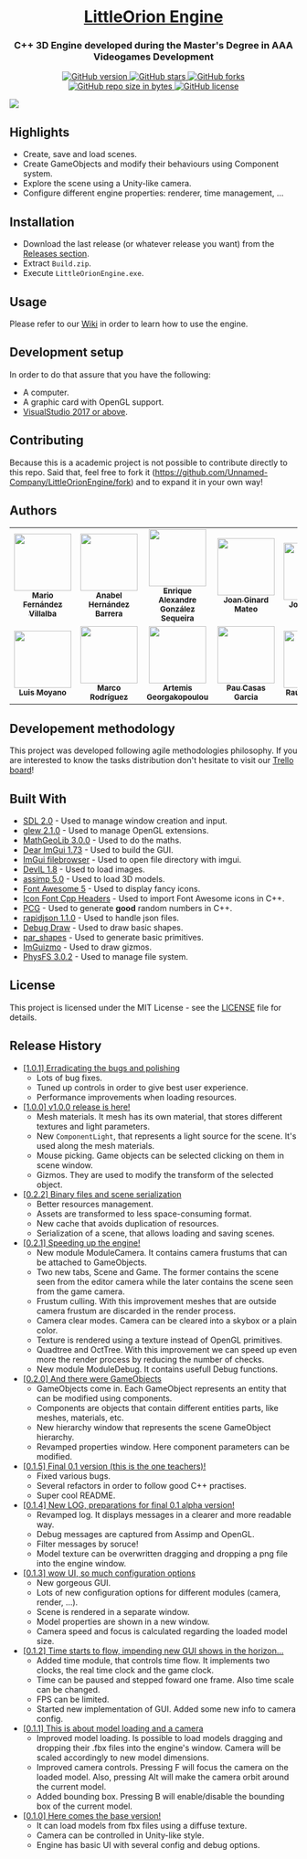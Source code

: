 <h1 align="center" style="border-bottom: none;">
  <a href="https://github.com/Unnamed-Company/LittleOrionEngine/">LittleOrion Engine</a>
</h1>
<h3 align="center">C++ 3D Engine developed during the Master's Degree in AAA Videogames Development</h3>
<p align="center">
  <a href="https://github.com/Unnamed-Company/LittleOrionEngine/releases/">
    <img alt="GitHub version" src="https://img.shields.io/github/v/release/Unnamed-Company/LittleOrionEngine?include_prereleases">
  </a>
  <a href="https://github.com/Unnamed-Company/LittleOrionEngine/stargazers/">
    <img alt="GitHub stars" src="https://img.shields.io/github/stars/Unnamed-Company/LittleOrionEngine.svg">
  </a>
  <a href="https://github.com/Unnamed-Company/LittleOrionEngine/network/">
    <img alt="GitHub forks" src="https://img.shields.io/github/forks/Unnamed-Company/LittleOrionEngine.svg">
  </a>
  <a href="https://github.com/Unnamed-Company/LittleOrionEngine/">
    <img alt="GitHub repo size in bytes" src="https://img.shields.io/github/repo-size/Unnamed-Company/LittleOrionEngine.svg">
  </a>
  <a href="https://github.com/Unnamed-Company/LittleOrionEngine/blob/master/LICENSE">
    <img alt="GitHub license" src="https://img.shields.io/github/license/Unnamed-Company/LittleOrionEngine.svg">
  </a>
</p>

![](https://github.com/Unnamed-Company/LittleOrionEngine/blob/master/Media/README_usage/engine_usage_v1_0_1.gif)

## Highlights
- Create, save and load scenes.
- Create GameObjects and modify their behaviours using Component system.
- Explore the scene using a Unity-like camera.
- Configure different engine properties: renderer, time management, ...

## Installation
- Download the last release (or whatever release you want) from the [Releases section](https://github.com/Unnamed-Company/LittleOrionEngine/releases).
- Extract `Build.zip`.
- Execute `LittleOrionEngine.exe`.

## Usage
Please refer to our [Wiki](https://github.com/Unnamed-Company/LittleOrionEngine/wiki) in order to learn how to use the engine.

## Development setup
In order to do that assure that you have the following:
- A computer.
- A graphic card with OpenGL support.
- [VisualStudio 2017 or above](https://visualstudio.microsoft.com/es/).

## Contributing
Because this is a academic project is not possible to contribute directly to this repo. Said that, feel free to fork it (<https://github.com/Unnamed-Company/LittleOrionEngine/fork>) and to expand it in your own way!

## Authors
<table>
  <tr>
    <td align="center"><a href="https://github.com/mariofv"><img src="https://avatars2.githubusercontent.com/u/17348688?v=4" width="100px;" alt=""/><br /><sub><b>Mario Fernández Villalba</b></sub></a><br /></td>
    <td align="center"><a href="https://github.com/yalania"><img src="https://avatars2.githubusercontent.com/u/48101863?v=4" width="100px;" alt=""/><br /><sub><b>Anabel Hernández Barrera</b></sub></a><br /></td>  
    <td align="center"><a href="https://github.com/Dartemiss"><img src="https://avatars2.githubusercontent.com/u/18176345?v=4" width="100px;" alt=""/><br /><sub><b>Enrique Alexandre González Sequeira</b></sub></a><br /></td>
    <td align="center"><a href="https://github.com/JoanStinson"><img src="https://avatars2.githubusercontent.com/u/24247839?v=4" width="100px;" alt=""/><br /><sub><b>Joan Ginard Mateo</b></sub></a><br /></td>
    <td align="center"><a href="https://github.com/JorxSS"><img src="https://avatars2.githubusercontent.com/u/49075678?v=4" width="100px;" alt=""/><br /><sub><b>Jordi Sauras</b></sub></a><br /></td>
    <td align="center"><a href="https://github.com/JordiRomagosa"><img src="https://avatars2.githubusercontent.com/u/9912719?v=4" width="100px;" alt=""/><br /><sub><b>Jordi Romagosa</b></sub></a><br /></td>
    <td align="center"><a href="https://github.com/Kibium"><img src="https://avatars2.githubusercontent.com/u/24247683?v=4" width="100px;" alt=""/><br /><sub><b>Toni Ferrari Juan</b></sub></a><br /></td>
 </tr>
 <tr>
     <td align="center"><a href="https://github.com/luismoyano"><img src="https://avatars2.githubusercontent.com/u/39064112?v=4" width="100px;" alt=""/><br /><sub><b>Luis Moyano</b></sub></a><br /></td>
    <td align="center"><a href="https://github.com/marcorod94"><img src="https://avatars2.githubusercontent.com/u/29025282?v=4" width="100px;" alt=""/><br /><sub><b>Marco Rodríguez</b></sub></a><br /></td>  
    <td align="center"><a href="https://github.com/Misarte"><img src="https://avatars2.githubusercontent.com/u/34191130?v=4" width="100px;" alt=""/><br /><sub><b>Artemis Georgakopoulou</b></sub></a><br /></td>
    <td align="center"><a href="https://github.com/pacasasgar"><img src="https://avatars2.githubusercontent.com/u/15977683?v=4" width="100px;" alt=""/><br /><sub><b>Pau Casas Garcia</b></sub></a><br /></td>
    <td align="center"><a href="https://github.com/raulgonzalezupc"><img src="https://avatars2.githubusercontent.com/u/56253770?v=4" width="100px;" alt=""/><br /><sub><b>Raúl González</b></sub></a><br /></td>
    <td align="center"><a href="https://github.com/RickyVimon"><img src="https://avatars2.githubusercontent.com/u/33130090?v=4" width="100px;" alt=""/><br /><sub><b>Ricard Vivó</b></sub></a><br /></td>
    <td align="center"><a href="https://github.com/vidalmelero"><img src="https://avatars2.githubusercontent.com/u/43371298?v=4" width="100px;" alt=""/><br /><sub><b>Vidal Melero</b></sub></a><br /></td>
</tr>
</table>

## Developement methodology 
This project was developed following agile methodologies philosophy. If you are interested to know the tasks distribution don't hesitate to visit our [Trello board](https://trello.com/b/uFhGXWJ1/littleorionengine)!

## Built With
* [SDL 2.0](https://www.libsdl.org/) - Used to manage window creation and input.
* [glew 2.1.0](http://glew.sourceforge.net/) - Used to manage OpenGL extensions.
* [MathGeoLib 3.0.0](https://github.com/juj/MathGeoLib/) - Used to do the maths.
* [Dear ImGui 1.73](https://github.com/ocornut/imgui/) - Used to build the GUI.
* [ImGui filebrowser](https://github.com/AirGuanZ/imgui-filebrowser) - Used to open file directory with imgui.
* [DevIL 1.8](http://openil.sourceforge.net/) - Used to load images.
* [assimp 5.0](https://github.com/assimp/assimp/) - Used to load 3D models.
* [Font Awesome 5](https://github.com/FortAwesome/Font-Awesome) - Used to display fancy icons.
* [Icon Font Cpp Headers](https://github.com/juliettef/IconFontCppHeaders/) - Used to import Font Awesome icons in C++.
* [PCG](http://www.pcg-random.org/) - Used to generate **good** random numbers in C++.
* [rapidjson 1.1.0](https://github.com/Tencent/rapidjson/) - Used to handle json files.
* [Debug Draw](https://github.com/glampert/debug-draw/) - Used to draw basic shapes.
* [par_shapes](https://github.com/prideout/par/blob/master/par_shapes.h) - Used to generate basic primitives.
* [ImGuizmo](https://github.com/CedricGuillemet/ImGuizmo) - Used to draw gizmos.
* [PhysFS 3.0.2](http://icculus.org/physfs/) - Used to manage file system.

## License
This project is licensed under the MIT License - see the [LICENSE](https://github.com/Unnamed-Company/LittleOrionEngine/blob/master/LICENSE) file for details.

## Release History
* [[1.0.1] Erradicating the bugs and polishing](https://github.com/mariofv/LittleOrionEngine/releases/tag/v1.0.1)
    * Lots of bug fixes.
    * Tuned up controls in order to give best user experience.
    * Performance improvements when loading resources.
* [[1.0.0] v1.0.0 release is here!](https://github.com/mariofv/LittleOrionEngine/releases/tag/v1.0.0)
    * Mesh materials. It mesh has its own material, that stores different textures and light parameters.
    * New `ComponentLight`, that represents a light source for the scene. It's used along the mesh materials.
    * Mouse picking. Game objects can be selected clicking on them in scene window.
    * Gizmos. They are used to modify the transform of the selected object.
* [[0.2.2] Binary files and scene serialization](https://github.com/mariofv/LittleOrionEngine/releases/tag/v0.2.2-alpha)
    * Better resources management.
    * Assets are transformed to less space-consuming format.
    * New cache that avoids duplication of resources.
    * Serialization of a scene, that allows loading and saving scenes.
* [[0.2.1] Speeding up the engine!](https://github.com/mariofv/LittleOrionEngine/releases/tag/v0.2.1-alpha)
    * New module ModuleCamera. It contains camera frustums that can be attached to GameObjects.
    * Two new tabs, Scene and Game. The former contains the scene seen from the editor camera while the later contains the scene seen from the game camera.
    * Frustum culling. With this improvement meshes that are outside camera frustum are discarded in the render process.
    * Camera clear modes. Camera can be cleared into a skybox or a plain color.
    * Texture is rendered using a texture instead of OpenGL primitives.
    * Quadtree and OctTree. With this improvement we can speed up even more the render process by reducing the number of checks.
    * New module ModuleDebug. It contains usefull Debug functions.
* [[0.2.0] And there were GameObjects](https://github.com/mariofv/LittleOrionEngine/releases/tag/v0.2.0-alpha)
    * GameObjects come in. Each GameObject represents an entity that can be modified using components.
    * Components are objects that contain different entities parts, like meshes, materials, etc.  
    * New hierarchy window that represents the scene GameObject hierarchy.
    * Revamped properties window. Here component parameters can be modified.
* [[0.1.5] Final 0.1 version (this is the one teachers)!](https://github.com/mariofv/LittleOrionEngine/releases/tag/v0.1.5-alpha)
    * Fixed various bugs.
    * Several refactors in order to follow good C++ practises.
    * Super cool README.
* [[0.1.4] New LOG, preparations for final 0.1 alpha version!](https://github.com/mariofv/LittleOrionEngine/releases/tag/v0.1.4-alpha)
    * Revamped log. It displays messages in a clearer and more readable way.
    * Debug messages are captured from Assimp and OpenGL.
    * Filter messages by soruce!
    * Model texture can be overwritten dragging and dropping a png file into the engine window.
* [[0.1.3] wow UI, so much configuration options](https://github.com/mariofv/LittleOrionEngine/releases/tag/v0.1.3-alpha)
    * New gorgeous GUI.
    * Lots of new configuration options for different modules (camera, render, ...).
    * Scene is rendered in a separate window.
    * Model properties are shown in a new window.
    * Camera speed and focus is calculated regarding the loaded model size.
* [[0.1.2] Time starts to flow, impending new GUI shows in the horizon...](https://github.com/mariofv/LittleOrionEngine/releases/tag/v0.1.2-alpha)
    * Added time module, that controls time flow. It implements two clocks, the real time clock and the game clock.
    * Time can be paused and stepped foward one frame. Also time scale can be changed.
    * FPS can be limited.
    * Started new implementation of GUI. Added some new info to camera config.
* [[0.1.1] This is about model loading and a camera](https://github.com/mariofv/LittleOrionEngine/releases/tag/v0.1.1-alpha)
    * Improved model loading. Is possible to load models dragging and dropping their .fbx files into the engine's window. Camera will be scaled accordingly to new model dimensions.
    * Improved camera controls. Pressing F will focus the camera on the loaded model. Also, pressing Alt will make the camera orbit around the current model.
    * Added bounding box. Pressing B will enable/disable the bounding box of the current model.
* [[0.1.0] Here comes the base version!](https://github.com/mariofv/LittleOrionEngine/releases/tag/v0.1.0-alpha)
    * It can load models from fbx files using a diffuse texture.
    * Camera can be controlled in Unity-like style.
    * Engine has basic UI with several config and debug options.
